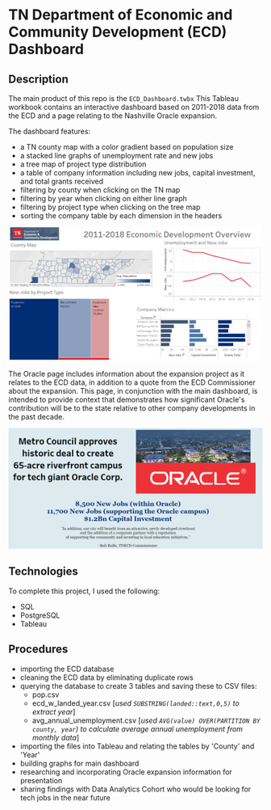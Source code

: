 # TN Department of Economic and Community Development (ECD) Dashboard

## Description
The main product of this repo is the `ECD_Dashboard.twbx` This Tableau workbook contains an interactive dashboard based on 2011-2018 data from the ECD and a page relating to the Nashville Oracle expansion. 

The dashboard features: 

- a TN county map with a color gradient based on population size 
- a stacked line graphs of unemployment rate and new jobs
- a tree map of project type distribution
- a table of company information including new jobs, capital investment, and total grants received
- filtering by county when clicking on the TN map
- filtering by year when clicking on either line graph
- filtering by project type when clicking on the tree map
- sorting the company table by each dimension in the headers



![dashboard](images/dashboard.PNG)

The Oracle page includes information about the expansion project as it relates to the ECD data, in addition to a quote from the ECD Commissioner about the expansion. This page, in conjunction with the main dashboard, is intended to provide context that demonstrates how significant Oracle's contribution will be to the state relative to other company developments in the past decade. 

![oracle](images/oracle.PNG)

## Technologies
To complete this project, I used the following:
- SQL
- PostgreSQL
- Tableau

## Procedures
- importing the ECD database
- cleaning the ECD data by eliminating duplicate rows
- querying the database to create 3 tables and saving these to CSV files: 
    - pop.csv 
    - ecd_w_landed_year.csv [*used `SUBSTRING(landed::text,0,5)` to extract year*]
    - avg_annual_unemployment.csv [*used `AVG(value) OVER(PARTITION BY county, year`) to calculate average annual unemployment from monthly data*]
- importing the files into Tableau and relating the tables by 'County' and 'Year'
- building graphs for main dashboard
- researching and incorporating Oracle expansion information for presentation
- sharing findings with Data Analytics Cohort who would be looking for tech jobs in the near future
